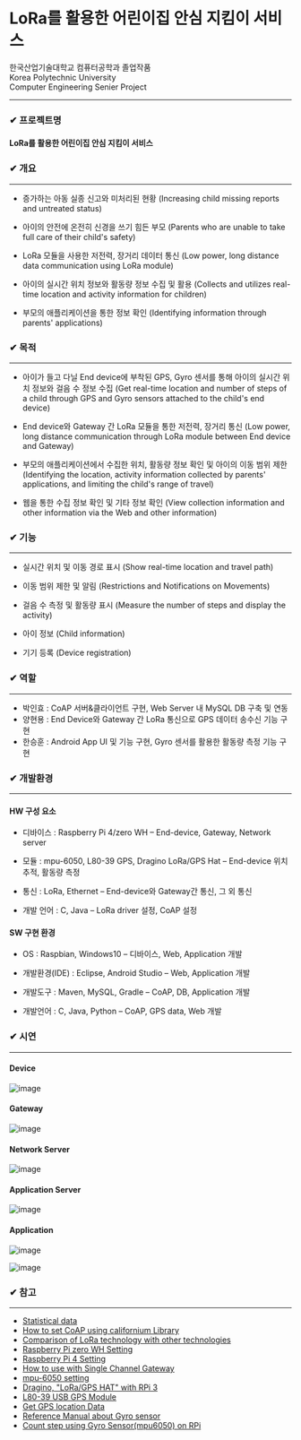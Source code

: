 # LoRa를 활용한 어린이집 안심 지킴이 서비스
한국산업기술대학교 컴퓨터공학과 졸업작품<br>
Korea Polytechnic University<br>
Computer Engineering Senier Project<br>

--------------------------------------

### ✔ 프로젝트명 
#### LoRa를 활용한 어린이집 안심 지킴이 서비스 


### ✔ 개요  
----------------------------------------------------------
- 증가하는 아동 실종 신고와 미처리된 현황 (Increasing child missing reports and untreated status)

- 아이의 안전에 온전히 신경을 쓰기 힘든 부모 (Parents who are unable to take full care of their child's safety)

- LoRa 모듈을 사용한 저전력, 장거리 데이터 통신 (Low power, long distance data communication using LoRa module)

- 아이의 실시간 위치 정보와 활동량 정보 수집 및 활용 (Collects and utilizes real-time location and activity information for children)

- 부모의 애플리케이션을 통한 정보 확인 (Identifying information through parents' applications)


### ✔ 목적
----------------------------------------------------------
- 아이가 들고 다닐 End device에 부착된 GPS, Gyro 센서를 통해 아이의 실시간 위치 정보와 걸음 수 정보 수집 (Get real-time location and number of steps of a child through GPS and Gyro sensors attached to the child's end device)

- End device와 Gateway 간 LoRa 모듈을 통한 저전력, 장거리 통신 (Low power, long distance communication through LoRa module between End device and Gateway)

- 부모의 애플리케이션에서 수집한 위치, 활동량 정보 확인 및 아이의 이동 범위 제한 (Identifying the location, activity information collected by parents' applications, and limiting the child's range of travel)

- 웹을 통한 수집 정보 확인 및 기타 정보 확인 (View collection information and other information via the Web and other information)

### ✔ 기능 
----------------------------------------------------------
- 실시간 위치 및 이동 경로 표시 (Show real-time location and travel path)

- 이동 범위 제한 및 알림 (Restrictions and Notifications on Movements)

- 걸음 수 측정 및 활동량 표시 (Measure the number of steps and display the activity)

- 아이 정보 (Child information)

- 기기 등록 (Device registration)

### ✔ 역할
----------------------------------------------------------
* 박인효 : CoAP 서버&클라이언트 구현, Web Server 내 MySQL DB 구축 및 연동
* 양현용 : End Device와 Gateway 간 LoRa 통신으로 GPS 데이터 송수신 기능 구현
* 한승훈 : Android App UI 및 기능 구현, Gyro 센서를 활용한 활동량 측정 기능 구현


### ✔ 개발환경
----------------------------------------------------------
#### HW 구성 요소
- 디바이스 : Raspberry Pi 4/zero WH – End-device, Gateway, Network server

- 모듈 : mpu-6050, L80-39 GPS, Dragino LoRa/GPS Hat – End-device 위치 추적, 활동량 측정

- 통신 : LoRa, Ethernet – End-device와 Gateway간 통신, 그 외 통신

- 개발 언어 : C, Java – LoRa driver 설정, CoAP 설정


#### SW 구현 환경
- OS : Raspbian, Windows10 – 디바이스, Web, Application 개발

- 개발환경(IDE) : Eclipse, Android Studio – Web, Application 개발

- 개발도구 : Maven, MySQL, Gradle – CoAP, DB, Application 개발

- 개발언어 : C, Java, Python – CoAP, GPS data, Web 개발


### ✔ 시연
----------------------------------------------------------
#### Device
![image](https://user-images.githubusercontent.com/50897259/100999032-96bd6980-359f-11eb-96de-483413c4196e.png)

#### Gateway
![image](https://user-images.githubusercontent.com/50897259/101002655-6972ba80-35a3-11eb-91b0-6248b3f3e674.png)

#### Network Server
![image](https://user-images.githubusercontent.com/50897259/100999485-2ebb5300-35a0-11eb-9eec-e124fa9d3fb6.png)

#### Application Server
![image](https://user-images.githubusercontent.com/50897259/100999585-4abef480-35a0-11eb-80c8-0ff2a2f03d1f.png)

#### Application
![image](https://user-images.githubusercontent.com/50897259/101012931-e2bfdc80-35a6-11eb-914c-3d7325d3f76e.png)

![image](https://user-images.githubusercontent.com/50897259/101013157-35999400-35a7-11eb-99e6-131e17edd5e3.png)


### ✔ 참고
----------------------------------------------------------
* [Statistical data](https://www.index.go.kr/potal/main/EachDtlPageDetail.do?idx_cd=1610)
* [How to set CoAP using californium Library](https://github.com/eclipse/californium)
* [Comparison of LoRa technology with other technologies](https://m.blog.naver.com/PostView.nhn?blogId=2011topcit&logNo=220756027775&proxyReferer=https:%2F%2Fwww.google.co.kr%2F)
* [Raspberry Pi zero WH Setting](https://inmile.tistory.com/27)
* [Raspberry Pi 4 Setting](https://geeksvoyage.com/raspberry%20pi4/preparation-for-pi4/)
* [How to use with Single Channel Gateway](https://www.youtube.com/watch?v=32eLnlYoLoI)
* [mpu-6050 setting](https://medium.com/@kalpeshnpatil/raspberry-pi-interfacing-with-mpu6050-motion-sensor-c9608cd5f59c)
* [Dragino, "LoRa/GPS HAT" with RPi 3](http://wiki.dragino.com/index.php?title=Getting_GPS_to_work_on_Raspberry_Pi_3_Model_B)
* [L80-39 USB GPS Module](https://wiki.52pi.com/index.php/USB-Port-GPS_Module_SKU:EZ-0048)
* [Get GPS location Data](https://gist.github.com/tinti/6415130)
* [Reference Manual about Gyro sensor](https://m.blog.naver.com/PostView.nhn?blogId=dlwjddns5&logNo=220725348476&proxyReferer=https%3A%2F%2Fwww.google.com%2F)
* [Count step using Gyro Sensor(mpu6050) on RPi](https://3246902.blog.me/221965791915)
